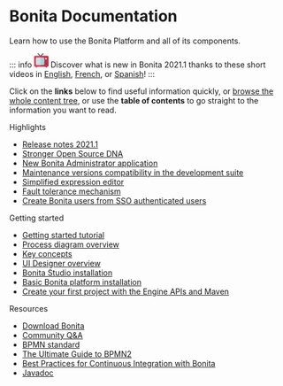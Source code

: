 #  Bonita Documentation

Learn how to use the Bonita Platform and all of its components.

::: info
![videos](images/tv.png)  Discover what is new in Bonita 2021.1 thanks to these short videos in [English](https://www.youtube.com/playlist?list=PLvvoQatxaHOOcS6mu3PUFmVFd1lItLaXs), [French](https://www.youtube.com/playlist?list=PLvvoQatxaHOPWv6rMQPNIxzZjW6BNg75K), or [Spanish](https://www.youtube.com/playlist?list=PLvvoQatxaHOMepAeo0jDrIR9hHfzK1NPn)!
:::

Click on the **links** below to find useful information quickly, or [browse the whole content tree](taxonomy.md), or use the **table of contents** to go straight to the information you want to read.

<div class="col-md-4">
<div class="panel panel-default">
<div class="panel-heading">Highlights</div>
<div class="panel-body">
<div class="menu-block-wrapper">

* [Release notes 2021.1](release-notes.md)<!--{li:.first .leaf}-->
* [Stronger Open Source DNA](release-notes.md#feature-transfer)<!--{li:.first .leaf}-->
* [New Bonita Administrator application](release-notes.md#admin-app)<!--{li:.first .leaf}-->
* [Maintenance versions compatibility in the development suite](release-notes.md#maintenance-compatibility)<!--{li:.first .leaf}-->
* [Simplified expression editor](release-notes.md#simplified-script)<!--{li:.first .leaf}-->
* [Fault tolerance mechanism](release-notes.md#fault-tolerance-mechanism)<!--{li:.first .leaf}-->
* [Create Bonita users from SSO authenticated users](release-notes.md#SSO-create-users)<!--{li:.first .leaf}-->
<!--{ul:.menu .nav}-->

</div>
</div>
</div>
</div>
<div class="col-md-4">
<div class="panel panel-default">
<div class="panel-heading">Getting started</div>
<div class="panel-body">
<div class="menu-block-wrapper">

* [Getting started tutorial](_getting-started-tutorial.md)<!--{li:.first .leaf}-->
* [Process diagram overview](diagram-overview.md)<!--{li:.leaf}-->
* [Key concepts](key-concepts.md)<!--{li:.leaf}-->
* [UI Designer overview](ui-designer-overview.md)<!--{li:.leaf}-->
* [Bonita Studio installation](bonita-bpm-studio-installation.md)<!--{li:.leaf}-->
* [Basic Bonita platform installation](tomcat-bundle.md)<!--{li:.leaf}-->
* [Create your first project with the Engine APIs and Maven](create-your-first-project-with-the-engine-apis-and-maven.md)<!--{li:.last .leaf}-->
<!--{ul:.menu .nav}-->

</div>
</div>
</div>
</div>
<div class="col-md-4">
<div class="panel panel-default">
<div class="panel-heading">Resources</div>
<div class="panel-body">
<div class="menu-block-wrapper menu-name-menu-quicklinks">

* [Download Bonita](https://www.bonitasoft.com/downloads)<!--{li:.first .leaf}-->
* [Community Q&A](https://community.bonitasoft.com/questions-and-answers)
* [BPMN standard](http://www.bpmn.org/)<!--{li:.leaf}-->
* [The Ultimate Guide to BPMN2](http://www.bonitasoft.com/for-you-to-read/bpm-library/ultimate-guide-bpmn)<!--{li:.leaf}-->
* [Best Practices for Continuous Integration with Bonita](http://www.bonitasoft.com/for-you-to-read/bpm-library/best-practices-continuous-integration-bonita-bpm)<!--{li:.leaf}-->
* [Javadoc](http://documentation.bonitasoft.com/javadoc/api/${varVersion}/index.html)<!--{li:.leaf .last}-->
<!--{ul:.menu .nav}-->

</div>
</div>
</div>
</div>
